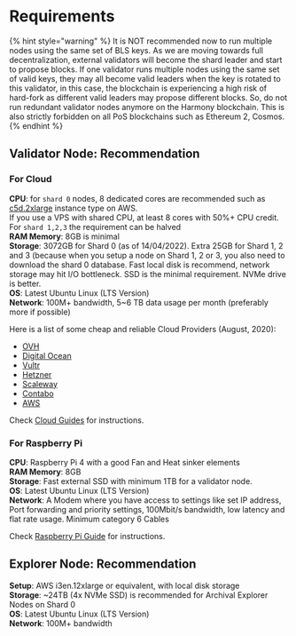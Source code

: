 # Requirements

{% hint style="warning" %}
It is NOT recommended now to run multiple nodes using the same set of BLS keys. As we are moving towards full decentralization, external validators will become the shard leader and start to propose blocks. If one validator runs multiple nodes using the same set of valid keys, they may all become valid leaders when the key is rotated to this validator, in this case, the blockchain is experiencing a high risk of hard-fork as different valid leaders may propose different blocks. So, do not run redundant validator nodes anymore on the Harmony blockchain. This is also strictly forbidden on all PoS blockchains such as Ethereum 2, Cosmos.
{% endhint %}

## Validator Node: Recommendation

### For Cloud

**CPU**: for `shard 0` nodes, 8 dedicated cores are recommended such as [c5d.2xlarge](https://aws.amazon.com/blogs/aws/ec2-instance-update-c5-instances-with-local-nvme-storage-c5d/) instance type on AWS.\
If you use a VPS with shared CPU, at least 8 cores with 50%+ CPU credit.\
For `shard 1,2,3` the requirement can be halved\
**RAM Memory**: 8GB is minimal\
**Storage**: 3072GB for Shard 0 (as of 14/04/2022). Extra 25GB for Shard 1, 2 and 3 (because when you setup a node on Shard 1, 2 or 3, you also need to download the shard 0 database. Fast local disk is recommend, network storage may hit I/O bottleneck. SSD is the minimal requirement. NVMe drive is better.\
**OS**: Latest Ubuntu Linux (LTS Version)\
**Network**: 100M+ bandwidth, 5\~6 TB data usage per month (preferably more if possible)

Here is a list of some cheap and reliable Cloud Providers (August, 2020):

* [OVH](https://www.ovhcloud.com/)
* [Digital Ocean](https://www.digitalocean.com/)
* [Vultr](https://www.vultr.com/)
* [Hetzner](http://hetzner.com/)
* [Scaleway](https://www.scaleway.com/)
* [Contabo](https://contabo.com/)
* [AWS](https://aws.amazon.com/)

Check [Cloud Guides](cloud-guides/) for instructions.

### For Raspberry Pi

**CPU**: Raspberry Pi 4 with a good Fan and Heat sinker elements\
**RAM Memory**: 8GB\
**Storage**: Fast external SSD with minimum 1TB for a validator node. \
**OS**: Latest Ubuntu Linux (LTS Version)\
**Network**: A Modem where you have access to settings like set IP address, Port forwarding and priority settings, 100Mbit/s bandwidth, low latency and flat rate usage. Minimum category 6 Cables

Check [Raspberry Pi Guide](raspberry-pi-guide.md) for instructions.

## Explorer Node: Recommendation

**Setup**: AWS i3en.12xlarge or equivalent, with local disk storage\
**Storage**: \~24TB (4x NVMe SSD) is recommended for Archival Explorer Nodes on Shard 0\
**OS**: Latest Ubuntu Linux (LTS Version)\
**Network**: 100M+ bandwidth
